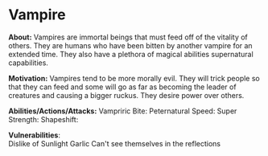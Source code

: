 # Vampire
  
**About:** Vampires are immortal beings that must feed off of the vitality of others. They are humans who have been bitten by another vampire for an extended time.
They also have a plethora of magical abilities supernatural capabilities.
  
**Motivation:** 
Vampires tend to be more morally evil. They will trick people so that they can feed and some will go as far as becoming the leader of creatures and causing a bigger ruckus. They desire power over others.
  
**Abilities/Actions/Attacks:**
Vampriric Bite:
Peternatural Speed:
Super Strength:
Shapeshift:
  
**Vulnerabilities**:  
Dislike of Sunlight
Garlic
Can't see themselves in the reflections